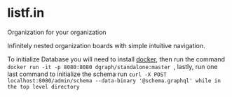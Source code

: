 # listf.in

Organization for your organization

Infinitely nested organization boards with simple intuitive navigation.

To initialize Database you will need to install [docker](https://docs.docker.com/get-docker/),
then run the command `docker run -it -p 8080:8080 dgraph/standalone:master `, lastly, run one last command to initialize the schema run `curl -X POST localhost:8080/admin/schema --data-binary '@schema.graphql' while in the top level directory`
